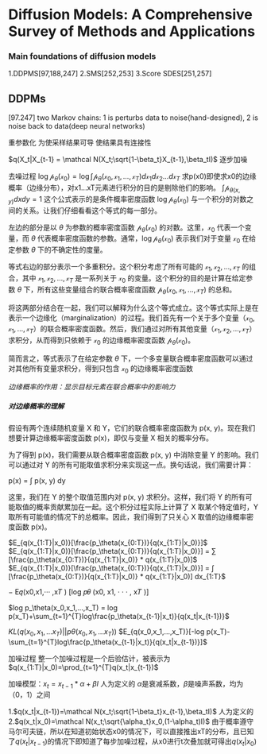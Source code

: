 # Diffusion Models: A Comprehensive Survey of Methods and Applications
### Main foundations of diffusion models
1.DDPMS[97,188,247]
2.SMS[252,253]
3.Score SDES[251,257]

## DDPMs
[97.247] two Markov chains: 1 is perturbs data to noise(hand-designed), 2 is noise back to data(deep neural networks)

重参数化 为使采样结果可导 使结果具有连接性

$q(X_t|X_{t-1} = \mathcal N(X_t;\sqrt{1-\beta_t}X_{t-1},\beta_tI)$  逐步加噪



去噪过程
$\log\mathcal p_\theta(\mathcal x_0) = \log\int{\mathcal p_\theta(\mathcal x_0,\mathcal x_1,...,\mathcal x_T)d\mathcal x_1d\mathcal x_2...d\mathcal x_T}$ 求p(x0)即使求x0的边缘概率（边缘分布），对x1...xT元素进行积分的目的是剔除他们的影响。
$\int\mathcal p_{\theta(x,y)}dxdy = 1$
这个公式表示的是条件概率密度函数 $\log\mathcal p_\theta(\mathcal x_0)$ 与一个积分的对数之间的关系。让我们仔细看看这个等式的每一部分。

左边的部分是以 $\theta$ 为参数的概率密度函数 $\mathcal p_\theta(\mathcal x_0)$ 的对数。这里，$\mathcal x_0$ 代表一个变量，而 $\theta$ 代表概率密度函数的参数。通常，$\log\mathcal p_\theta(\mathcal x_0)$ 表示我们对于变量 $\mathcal x_0$ 在给定参数 $\theta$ 下的不确定性的度量。

等式右边的部分表示一个多重积分。这个积分考虑了所有可能的 $\mathcal x_1, \mathcal x_2, ..., \mathcal x_T$ 的组合，其中 $\mathcal x_1, \mathcal x_2, ..., \mathcal x_T$ 是一系列关于 $\mathcal x_0$ 的变量。这个积分的目的是计算在给定参数 $\theta$ 下，所有这些变量组合的联合概率密度函数 $\mathcal p_\theta(\mathcal x_0, \mathcal x_1, ..., \mathcal x_T)$ 的总和。

将这两部分结合在一起，我们可以解释为什么这个等式成立。这个等式实际上是在表示一个边缘化（marginalization）的过程。我们首先有一个关于多个变量（$\mathcal x_0, \mathcal x_1, ..., \mathcal x_T$）的联合概率密度函数。然后，我们通过对所有其他变量（$\mathcal x_1, \mathcal x_2, ..., \mathcal x_T$）求积分，从而得到只依赖于 $\mathcal x_0$ 的边缘概率密度函数 $\mathcal p_\theta(\mathcal x_0)$。

简而言之，等式表示了在给定参数 $\theta$ 下，一个多变量联合概率密度函数可以通过对其他所有变量求积分，得到只包含 $\mathcal x_0$ 的边缘概率密度函数

*边缘概率的作用：显示目标元素在联合概率中的影响力*

##### 对边缘概率的理解
假设有两个连续随机变量 X 和 Y，它们的联合概率密度函数为 p(x, y)。现在我们想要计算边缘概率密度函数 p(x)，即仅与变量 X 相关的概率分布。

为了得到 p(x)，我们需要从联合概率密度函数 p(x, y) 中消除变量 Y 的影响。我们可以通过对 Y 的所有可能取值求积分来实现这一点。换句话说，我们需要计算：

p(x) = ∫ p(x, y) dy

这里，我们在 Y 的整个取值范围内对 p(x, y) 求积分。这样，我们将 Y 的所有可能取值的概率贡献累加在一起。这个积分过程实际上计算了 X 取某个特定值时，Y 取所有可能值的情况下的总概率。因此，我们得到了只关心 X 取值的边缘概率密度函数 p(x)。

$E_{q(x_{1:T}|x_0)}[\frac{p_\theta(x_{0:T})}{q(x_{1:T}|x_0)}]$
$E_{q(x_{1:T}|x_0)}[\frac{p_\theta(x_{0:T})}{q(x_{1:T}|x_0)}] = ∑ [\frac{p_\theta(x_{0:T})}{q(x_{1:T}|x_0)} * q(x_{1:T}|x_0)]$
$E_{q(x_{1:T}|x_0)}[\frac{p_\theta(x_{0:T})}{q(x_{1:T}|x_0)}] = ∫ [\frac{p_\theta(x_{0:T})}{q(x_{1:T}|x_0)} * q(x_{1:T}|x_0)] dx_{1:T}$


− E𝑞(x0,x1,··· ,x𝑇 ) [log 𝑝𝜃 (x0, x1, · · · , x𝑇 )]

$log p_\theta(x_0,x_1,...,x_T) = log p(x_T)+\sum_{t=1}^{T}log\frac{p_\theta(x_{t-1}|x_t)}{q(x_t|x_{t-1})}$

$KL(q(x_0,x_1,...x_T)||p\theta(x_0,x_1,...x_T))$
$E_{q(x_0,x_1,...,x_T)}[-log p(x_T)-\sum_{t=1}^{T}log\frac{p_\theta(x_{t-1}|x_t)}{q(x_t|x_{t-1})}]$

加噪过程
整一个加噪过程是一个后验估计，被表示为$q(x_{1:T}|x_0)=\prod_{t=1}^{T}q(x_t|x_{t-1})$

加噪模型：$x_t = x_{t-1}*\alpha+\beta I$  人为定义的
$\alpha$是衰减系数，$\beta$是噪声系数，均为（0，1）之间

1.$q(x_t|x_{t-1})=\mathcal N(x_t;\sqrt{1-\beta_t}x_{t-1},\beta_tI)$ 人为定义的
2.$q(x_t|x_0)=\mathcal N(x_t;\sqrt{\alpha_t}x_0,(1-\alpha_t)I)$
由于概率遵守马尔可夫链，所以在知道初始状态x0的情况下，可以直接推出xT的分布，且已知了$q(x_t|x_{t-1})$的情况下即知道了每步加噪过程，从x0进行t次叠加就可得出$q(x_t|x_0)$
